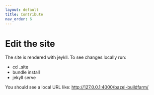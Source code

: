 ```yaml
---
layout: default
title: Contribute
nav_order: 6
---
```


# Edit the site

The site is rendered with jeykll.  To see changes locally run:  
 - cd _site
 - bundle install
 - jekyll serve  
 
You should see a local URL like: http://127.0.0.1:4000/bazel-buildfarm/